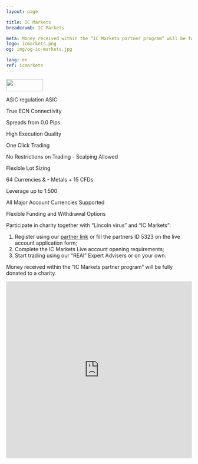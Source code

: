 ```yaml
---
layout: page

title: IC Markets
breadcrumb: IC Markets

meta: Money received within the “IC Markets partner program” will be fully donated to a charity.
logo: icmarkets.png
og: img/og-ic-markets.jpg

lang: en
ref: icmarkets
---
```


<a href='http://icmarkets.com/?camp=5323'><img src='https://promo.icmarkets.com/100x33_b.jpg' width='100' height='33'/></a>

ASIC regulation ASIC

True ECN Connectivity

Spreads from 0.0 Pips

High Execution Quality

One Click Trading

No Restrictions on Trading - Scalping Allowed

Flexible Lot Sizing

64 Currencies & - Metals + 15 CFDs

Leverage up to 1:500

All Major Account Currencies Supported

Flexible Funding and Withdrawal Options

Participate in charity together with “Lincoln virus” and “IC Markets”:

  1. Register using our <a href="https://www.icmarkets.com/?camp=5323" target="_blank">partner link</a> or fill the partners ID 5323 on the live account application form;
  2. Complete the IC Markets Live account opening requirements;
  3. Start trading using our “REAl” Expert Advisers or on your own.

Money received within the “IC Markets partner program” will be fully donated to a charity.

<iframe frameborder="0" height="480" src="https://secure.icmarkets.com//Partner/Widget/PriceWidgetWhite/5323" width="100%"></iframe>
